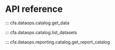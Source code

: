 # API reference

::: cfa.dataops.catalog.get_data

::: cfa.dataops.catalog.list_datasets

::: cfa.dataops.reporting.catalog.get_report_catalog
